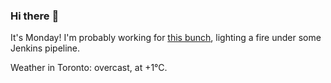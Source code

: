 ### Hi there :wave:

It's Monday! I'm probably working for [this bunch](https://github.com/kohofinancial), lighting a fire under some Jenkins pipeline.

Weather in Toronto: overcast, at +1°C.
